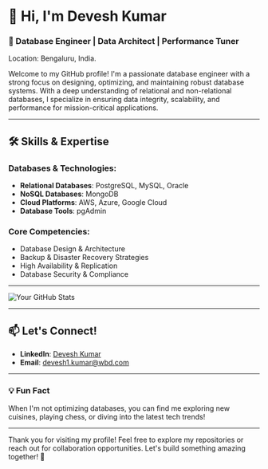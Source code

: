# 👋 Hi, I'm Devesh Kumar  
### 🚀 Database Engineer | Data Architect | Performance Tuner  

Location: Bengaluru, India.

Welcome to my GitHub profile! I'm a passionate database engineer with a strong focus on designing, optimizing, and maintaining robust database systems. With a deep understanding of relational and non-relational databases, I specialize in ensuring data integrity, scalability, and performance for mission-critical applications.

---

## 🛠️ Skills & Expertise

### Databases & Technologies:
- **Relational Databases**: PostgreSQL, MySQL, Oracle
- **NoSQL Databases**: MongoDB
- **Cloud Platforms**: AWS, Azure, Google Cloud
- **Database Tools**: pgAdmin

### Core Competencies:
- Database Design & Architecture
- Backup & Disaster Recovery Strategies
- High Availability & Replication
- Database Security & Compliance

---

![Your GitHub Stats](https://github-readme-stats.vercel.app/api?username=dkumar22dre&show_icons=true&theme=holi)


---

## 📫 Let's Connect!
- **LinkedIn**: [Devesh Kumar](https://www.linkedin.com/in/deveshkumar-dba)
- **Email**: [devesh1.kumar@wbd.com](mailto:devesh1.kumar@wbd.com)

---

### 💡 Fun Fact
When I'm not optimizing databases, you can find me exploring new cuisines, playing chess, or diving into the latest tech trends!

---

Thank you for visiting my profile! Feel free to explore my repositories or reach out for collaboration opportunities. Let's build something amazing together! 🚀
